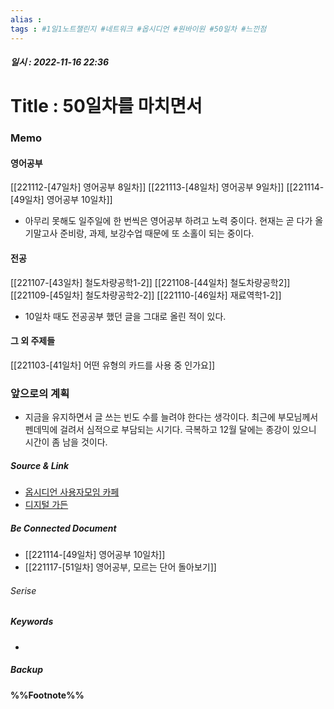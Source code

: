 ```yaml
---
alias : 
tags : #1일1노트챌린지 #네트워크 #옵시디언 #원바이원 #50일차 #느낀점
---
```


##### 일시 : 2022-11-16 22:36

# Title : 50일차를 마치면서

### Memo

#### 영어공부
[[221112-[47일차] 영어공부 8일차]]
[[221113-[48일차] 영어공부 9일차]]
[[221114-[49일차] 영어공부 10일차]]
- 아무리 못해도 일주일에 한 번씩은 영어공부 하려고 노력 중이다. 현재는 곧 다가 올 기말고사 준비랑, 과제, 보강수업 때문에 또 소홀이 되는 중이다.

#### 전공
[[221107-[43일차] 철도차량공학1-2]]
[[221108-[44일차] 철도차량공학2]]
[[221109-[45일차] 철도차량공학2-2]]
[[221110-[46일차] 재료역학1-2]]
- 10일차 때도 전공공부 했던 글을 그대로 올린 적이 있다. 

#### 그 외 주제들
[[221103-[41일차] 어떤 유형의 카드를 사용 중 인가요]]

### 앞으로의 계획
- 지금을 유지하면서 글 쓰는 빈도 수를 늘려야 한다는 생각이다. 최근에 부모님께서 펜데믹에 걸려서 심적으로 부담되는 시기다. 극복하고 12월 달에는 종강이 있으니 시간이 좀 남을 것이다.

##### Source & Link
- [옵시디언 사용자모임 카페](https://cafe.naver.com/obsidianary/2442)
- [디지털 가든](https://chunghasull.netlify.app/221115-50일차-50일차를-마치면서)

##### Be Connected Document
- [[221114-[49일차] 영어공부 10일차]]
- [[221117-[51일차] 영어공부, 모르는 단어 돌아보기]]

###### Serise


##### Keywords
- 

##### Backup


#### %%Footnote%%

[^1]: 
